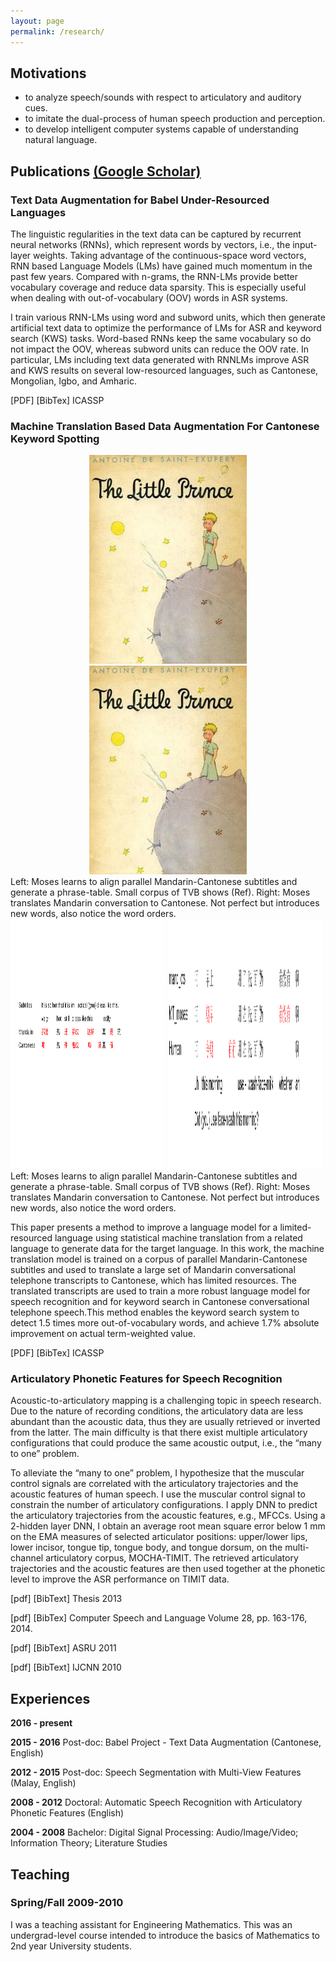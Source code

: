 ```yaml
---
layout: page
permalink: /research/
---
```



## Motivations
  * to analyze speech/sounds with respect to articulatory and auditory cues.
  * to imitate the dual-process of human speech production and perception.
  * to develop intelligent computer systems capable of understanding natural language.

## Publications [(Google Scholar)](https://scholar.google.fr/citations?user=hrICCP0AAAAJ&hl=en)

### Text Data Augmentation for Babel Under-Resourced Languages

The linguistic regularities in the text data can be captured by recurrent neural networks (RNNs), which represent words by vectors, i.e., the input-layer weights.
Taking advantage of the continuous-space word vectors, RNN based Language Models (LMs) have gained much momentum in the past few years.
Compared with n-grams, the RNN-LMs provide better vocabulary coverage and reduce data sparsity.
This is especially useful when dealing with out-of-vocabulary (OOV) words in ASR systems.

I train various RNN-LMs using word and subword units, which then generate artificial text data to optimize the performance of LMs for ASR and keyword search (KWS) tasks.
Word-based RNNs keep the same vocabulary so do not impact the OOV, whereas subword units can reduce the OOV rate.
In particular, LMs including text data generated with RNNLMs improve ASR and KWS results on several low-resourced languages, such as Cantonese, Mongolian, Igbo, and Amharic.

[PDF] [BibTex] ICASSP

### Machine Translation Based Data Augmentation For Cantonese Keyword Spotting

<div class="imgcap">
<div>
<div style="text-align:center;"><img src="/assets/little_prince_front.png"  width="50%"></div>
<div style="text-align:center;"><img src="/assets/little_prince_front.png"  width="50%"></div>
</div>
<div class="thecap">Left: Moses learns to align parallel Mandarin-Cantonese subtitles and generate a phrase-table. Small corpus of TVB shows (Ref). Right: Moses translates Mandarin conversation to Cantonese. Not perfect but introduces new words, also notice the word orders.</div>
</div>

<div class="imgcap">
<div>
<img src="/assets/smt/SubtitleExample1_english.pdf" style="max-width:49%; height:400px;">
<img src="/assets/smt/HUB5m2cExample2_english.pdf" style="max-width:49%; height:400px;">
</div>
<div class="thecap">Left: Moses learns to align parallel Mandarin-Cantonese subtitles and generate a phrase-table. Small corpus of TVB shows (Ref). Right: Moses translates Mandarin conversation to Cantonese. Not perfect but introduces new words, also notice the word orders.</div>
</div>

This paper presents a method to improve a language model for a limited-resourced language using statistical machine translation from a related language to generate data for the target language. In this work, the machine translation model is trained on a corpus of parallel Mandarin-Cantonese subtitles and used to translate a large set of Mandarin conversational telephone transcripts to Cantonese, which has limited resources. The translated transcripts are used to train a more robust language model for speech recognition  and  for keyword  search  in  Cantonese  conversational  telephone  speech.This  method  enables  the  keyword  search  system  to  detect 1.5 times more out-of-vocabulary words,  and achieve 1.7% absolute improvement on actual term-weighted value.

[PDF] [BibTex] ICASSP

### Articulatory Phonetic Features for Speech Recognition

Acoustic-to-articulatory mapping is a challenging topic in speech research.
Due to the nature of recording conditions, the articulatory data are less abundant than the acoustic data, thus they are usually retrieved or inverted from the latter.
The main difficulty is that there exist multiple articulatory configurations that could produce the same acoustic output, i.e., the “many to one” problem.

To alleviate the “many to one” problem, I hypothesize that the muscular control signals are correlated with the articulatory trajectories and the acoustic features of human speech.
I use the muscular control signal to constrain the number of articulatory configurations.
I apply DNN to predict the articulatory trajectories from the acoustic features, e.g., MFCCs.
Using a 2-hidden layer DNN, I obtain an average root mean square error below 1 mm on the EMA measures of selected articulator positions: upper/lower lips, lower incisor, tongue tip, tongue body, and tongue dorsum, on the multi-channel articulatory corpus, MOCHA-TIMIT.
The retrieved articulatory trajectories and the acoustic features are then used together at the phonetic level to improve the ASR performance on TIMIT data.

[pdf] [BibText] Thesis 2013

[pdf] [BibTex] Computer Speech and Language Volume 28, pp. 163-176, 2014.

[pdf] [BibText] ASRU 2011

[pdf] [BibText] IJCNN 2010

## Experiences

**2016 - present**

**2015 - 2016** Post-doc: Babel Project - Text Data Augmentation (Cantonese, English)

**2012 - 2015** Post-doc: Speech Segmentation with Multi-View Features (Malay, English)

**2008 - 2012** Doctoral: Automatic Speech Recognition with Articulatory Phonetic Features (English)

**2004 - 2008** Bachelor: Digital Signal Processing: Audio/Image/Video; Information Theory; Literature Studies

## Teaching

### Spring/Fall 2009-2010

I was a teaching assistant for Engineering Mathematics.
This was an undergrad-level course intended to introduce the basics of Mathematics to 2nd year University students.
